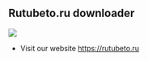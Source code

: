 ## Rutubeto.ru downloader
![](https://github.com/boris-on/rutube-download/actions/workflows/main.yml/badge.svg)
- Visit our website https://rutubeto.ru
